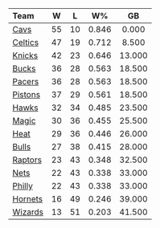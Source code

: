 | Team                            |  W  |  L  |  W%   |   GB   |
|:--------------------------------|:---:|:---:|:-----:|:------:|
| [Cavs](/r/clevelandcavs)        | 55  | 10  | 0.846 | 0.000  |
| [Celtics](/r/bostonceltics)     | 47  | 19  | 0.712 | 8.500  |
| [Knicks](/r/NYKnicks)           | 42  | 23  | 0.646 | 13.000 |
| [Bucks](/r/MkeBucks)            | 36  | 28  | 0.563 | 18.500 |
| [Pacers](/r/pacers)             | 36  | 28  | 0.563 | 18.500 |
| [Pistons](/r/DetroitPistons)    | 37  | 29  | 0.561 | 18.500 |
| [Hawks](/r/AtlantaHawks)        | 32  | 34  | 0.485 | 23.500 |
| [Magic](/r/OrlandoMagic)        | 30  | 36  | 0.455 | 25.500 |
| [Heat](/r/heat)                 | 29  | 36  | 0.446 | 26.000 |
| [Bulls](/r/chicagobulls)        | 27  | 38  | 0.415 | 28.000 |
| [Raptors](/r/torontoraptors)    | 23  | 43  | 0.348 | 32.500 |
| [Nets](/r/GoNets)               | 22  | 43  | 0.338 | 33.000 |
| [Philly](/r/sixers)             | 22  | 43  | 0.338 | 33.000 |
| [Hornets](/r/CharlotteHornets)  | 16  | 49  | 0.246 | 39.000 |
| [Wizards](/r/washingtonwizards) | 13  | 51  | 0.203 | 41.500 |